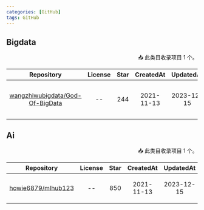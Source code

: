 ```yaml
---
categories: [GitHub]
tags: GitHub
---
```



## Bigdata

<p align="right">
📥 此类目收录项目 1 个。
</p>

|                               Repository                                | License | Star  |CreatedAt | UpdatedAt  | Description |
|:-----------------------------------------------------------------------:|:-------:|:-:|:-:|:-:|:-:|
| [wangzhiwubigdata/God-Of-BigData](https://github.com/wangzhiwubigdata/God-Of-BigData)  |   --    |244|2021-11-13|2023-12-15 | 带Web界面的数据库/文件备份增强工具 |



## Ai

<p align="right">
📥 此类目收录项目 1 个。
</p>

|                               Repository                                | License | Star |CreatedAt | UpdatedAt  | Description |
|:-----------------------------------------------------------------------:|:-------:|:----:|:-:|:-:|:-:|
| [howie6879/mlhub123](https://github.com/howie6879/mlhub123)| -- | 850  |2021-11-13|2023-12-15 | 机器学习网站导航以及资源 |


